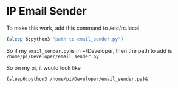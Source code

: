 # IP Email Sender

To make this work, add this command to /etc/rc.local
```bash
(sleep 6;python3 "path to email_sender.py")
```

So if my ```email_sender.py``` is in ~/Developer, then the path to add is ```/home/pi/Developer/email_sender.py ```

So on my pi, it would look like
```bash
(sleep6;python3 /home/pi/Developer/email_sender.py)&
```

